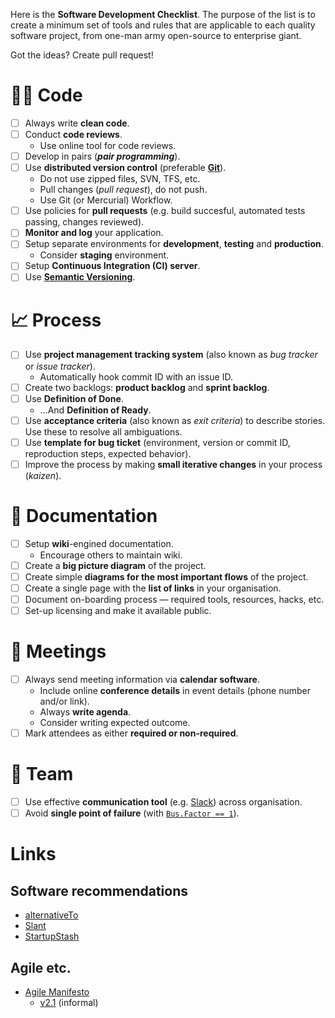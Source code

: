 Here is the **Software Development Checklist**. The purpose of the list is to create a minimum set of tools and rules that are applicable to each quality software project, from one-man army open-source to enterprise giant.

Got the ideas? Create pull request!

# 👩‍💻 Code

* [ ] Always write **clean code**.
* [ ] Conduct **code reviews**.  
    * Use online tool for code reviews.  
* [ ] Develop in pairs (***pair programming***).
* [ ] Use **distributed version control** (preferable **[Git](https://github.com/git/git)**).
    * Do not use zipped files, SVN, TFS, etc.
    * Pull changes (*pull request*), do not push.
    * Use Git (or Mercurial) Workflow.
* [ ] Use policies for **pull requests** (e.g. build succesful, automated tests passing, changes reviewed).
* [ ] **Monitor and log** your application.
* [ ] Setup separate environments for **development**, **testing** and **production**.
    * Consider **staging** environment.
* [ ] Setup **Continuous Integration (CI) server**.
* [ ] Use **[Semantic Versioning](https://semver.org/)**.

# 📈 Process

* [ ] Use **project management tracking system** (also known as *bug tracker* or *issue tracker*).
    * Automatically hook commit ID with an issue ID.
* [ ] Create two backlogs: **product backlog** and **sprint backlog**.
* [ ] Use **Definition of Done**.
    * ...And **Definition of Ready**.
* [ ] Use **acceptance criteria** (also known as *exit criteria*) to describe stories. Use these to resolve all ambiguations.
* [ ] Use **template for bug ticket** (environment, version or commit ID, reproduction steps, expected behavior).
* [ ] Improve the process by making **small iterative changes** in your process (*kaizen*).

# 📃 Documentation

* [ ] Setup **wiki**-engined documentation.
    * Encourage others to maintain wiki.
* [ ] Create a **big picture diagram** of the project.
* [ ] Create simple **diagrams for the most important flows** of the project.
* [ ] Create a single page with the **list of links** in your organisation.
* [ ] Document on-boarding process — required tools, resources, hacks, etc.
* [ ] Set-up licensing and make it available public.

# 📆 Meetings

* [ ] Always send meeting information via **calendar software**.
    * Include online **conference details** in event details (phone number and/or link).
    *  Always **write agenda**.
    * Consider writing expected outcome.
* [ ] Mark attendees as either **required or non-required**.

# 💬 Team

* [ ]  Use effective **communication tool** (e.g. [Slack](https://slack.com/)) across organisation.
* [ ] Avoid **single point of failure** (with [`Bus.Factor == 1`](https://en.wikipedia.org/wiki/Bus_factor)).

# Links

## Software recommendations
* [alternativeTo](https://alternativeto.net/)
* [Slant](https://www.slant.co/)
* [StartupStash](http://startupstash.com/)

## Agile etc.
* [Agile Manifesto](http://agilemanifesto.org)
    * [v2.1](https://agilescout.com/agile-manifesto-2-1-moreagile-manifesto/) (informal)
